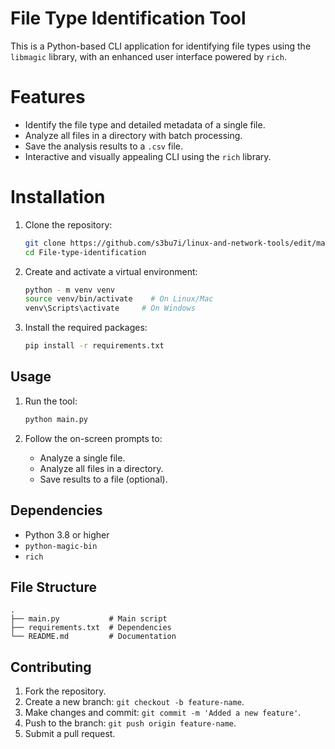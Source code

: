 
# File Type Identification Tool

This is a Python-based CLI application for identifying file types using the `libmagic` library, with an enhanced user interface powered by `rich`.

# Features

- Identify the file type and detailed metadata of a single file.
- Analyze all files in a directory with batch processing.
- Save the analysis results to a `.csv` file.
- Interactive and visually appealing CLI using the `rich` library.

# Installation

1. Clone the repository:
   ```bash
   git clone https://github.com/s3bu7i/linux-and-network-tools/edit/main/Linux/File_type_identification
   cd File-type-identification
   ```

2. Create and activate a virtual environment:
   ```bash
   python - m venv venv
   source venv/bin/activate    # On Linux/Mac
   venv\Scripts\activate     # On Windows
   ```

3. Install the required packages:
   ```bash
   pip install -r requirements.txt
   ```

## Usage

1. Run the tool:
   ```bash
   python main.py
   ```

2. Follow the on-screen prompts to:
   - Analyze a single file.
   - Analyze all files in a directory.
   - Save results to a file (optional).

## Dependencies

- Python 3.8 or higher
- `python-magic-bin`
- `rich`

## File Structure

```
.
├── main.py           # Main script
├── requirements.txt  # Dependencies
└── README.md         # Documentation
```

## Contributing

1. Fork the repository.
2. Create a new branch: `git checkout -b feature-name`.
3. Make changes and commit: `git commit -m 'Added a new feature'`.
4. Push to the branch: `git push origin feature-name`.
5. Submit a pull request.





